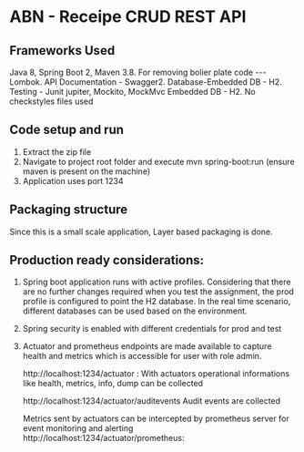 # ABN - Receipe CRUD REST API

## Frameworks Used

Java 8, Spring Boot 2, Maven 3.8.
For removing bolier plate code --- Lombok.
API Documentation - Swagger2.
Database-Embedded DB - H2.
Testing - Junit jupiter, Mockito, MockMvc Embedded DB - H2.
No checkstyles files used

## Code setup and run
1. Extract the zip file
2. Navigate to project root folder and execute mvn spring-boot:run (ensure maven is present on the machine)
3. Application uses port 1234

## Packaging structure

Since this is a small scale application, Layer based packaging is done.

## Production ready considerations:

1. Spring boot application runs with active profiles. Considering that there are no further changes required when you test the assignment, the prod profile is configured to point the H2 database. In the real time scenario, different databases can be used based on the environment.
2. Spring security is enabled with different credentials for prod and test
3. Actuator and prometheus endpoints are made available to capture health and metrics which is accessible for user with role admin.
	
	http://localhost:1234/actuator :
	With actuators operational informations like health, metrics, info, dump can be collected

	http://localhost:1234/actuator/auditevents
	Audit events are collected

	Metrics sent by actuators can be intercepted by prometheus server for event monitoring and alerting
	http://localhost:1234/actuator/prometheus:

